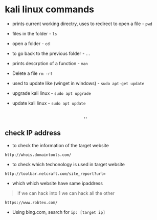 
# kali linux commands

- prints current working directry, uses to redirect to open a file - `pwd`  

- files in the folder - `ls`

- open a folder - `cd`

- to go back to the previous folder - `..`  

- prints descrption of a function - `man`   

-  Delete a file `rm -rf` 

- used to update like (winget in windows) - `sudo apt-get update` 

- upgrade kali linux - `sudo apt upgrade` 

- update kali linux - `sudo apt update`  

<h3 align="center"> .. </h3>  

## check IP address


- to check the information of the target website  
```
http://whois.domaintools.com/
```
- to check which techonology is used in target website  
```
http://toolbar.netcraft.com/site_report?url=
```

- which which website have same ipaddress  

>if we can hack into 1 we can hack all the other

```
https://www.robtex.com/ 
```  
- Using bing.com, search for `ip: [target ip]`




 



